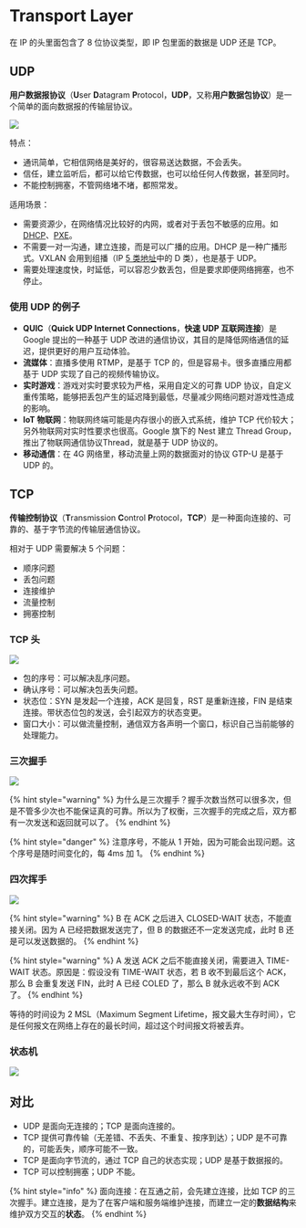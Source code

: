 # Transport Layer

在 IP 的头里面包含了 8 位协议类型，即 IP 包里面的数据是 UDP 还是 TCP。

## UDP

**用户数据报协议**（**U**ser **D**atagram **P**rotocol，**UDP**，又称**用户数据包协议**）是一个简单的面向数据报的传输层协议。

![](../../.gitbook/assets/image%20%2860%29.png)

特点：

* 通讯简单，它相信网络是美好的，很容易送达数据，不会丢失。
* 信任，建立监听后，都可以给它传数据，也可以给任何人传数据，甚至同时。
* 不能控制拥塞，不管网络堵不堵，都照常发。

适用场景：

* 需要资源少，在网络情况比较好的内网，或者对于丢包不敏感的应用。如 [DHCP](application-layer.md#dhcp)、[PXE](application-layer.md#pxe)。
* 不需要一对一沟通，建立连接，而是可以广播的应用。DHCP 是一种广播形式。VXLAN 会用到组播（IP [5 类地址](network-layer.md#wu-lei-ip)中的 D 类），也是基于 UDP。
* 需要处理速度快，时延低，可以容忍少数丢包，但是要求即便网络拥塞，也不停止。

### 使用 UDP 的例子

* **QUIC**（**Quick UDP Internet Connections**，**快速 UDP 互联网连接**）是 Google 提出的一种基于 UDP 改进的通信协议，其目的是降低网络通信的延迟，提供更好的用户互动体验。
* **流媒体**：直播多使用 RTMP，是基于 TCP 的，但是容易卡。很多直播应用都基于 UDP 实现了自己的视频传输协议。
* **实时游戏**：游戏对实时要求较为严格，采用自定义的可靠 UDP 协议，自定义重传策略，能够把丢包产生的延迟降到最低，尽量减少网络问题对游戏性造成的影响。
* **IoT 物联网**：物联网终端可能是内存很小的嵌入式系统，维护 TCP 代价较大；另外物联网对实时性要求也很高。Google 旗下的 Nest 建立 Thread Group，推出了物联网通信协议Thread，就是基于 UDP 协议的。
* **移动通信**：在 4G 网络里，移动流量上网的数据面对的协议 GTP-U 是基于 UDP 的。

## TCP

**传输控制协议**（**T**ransmission **C**ontrol **P**rotocol，**TCP**）是一种面向连接的、可靠的、基于字节流的传输层通信协议。

相对于 UDP 需要解决 5 个问题：

* 顺序问题
* 丢包问题
* 连接维护
* 流量控制
* 拥塞控制

### TCP 头

![](../../.gitbook/assets/image%20%2850%29.png)

* 包的序号：可以解决乱序问题。
* 确认序号：可以解决包丢失问题。
* 状态位：SYN 是发起一个连接，ACK 是回复，RST 是重新连接，FIN 是结束连接。带状态位包的发送，会引起双方的状态变更。
* 窗口大小：可以做流量控制，通信双方各声明一个窗口，标识自己当前能够的处理能力。

### 三次握手

![](../../.gitbook/assets/image%20%2842%29.png)

{% hint style="warning" %}
为什么是三次握手？握手次数当然可以很多次，但是不管多少次也不能保证真的可靠。所以为了权衡，三次握手的完成之后，双方都有一次发送和返回就可以了。
{% endhint %}

{% hint style="danger" %}
注意序号，不能从 1 开始，因为可能会出现问题。这个序号是随时间变化的，每 4ms 加 1。
{% endhint %}

### 四次挥手

![](../../.gitbook/assets/image%20%2872%29.png)

{% hint style="warning" %}
B 在 ACK 之后进入 CLOSED-WAIT 状态，不能直接关闭。因为 A 已经把数据发送完了，但 B 的数据还不一定发送完成，此时 B 还是可以发送数据的。
{% endhint %}

{% hint style="warning" %}
A 发送 ACK 之后不能直接关闭，需要进入 TIME-WAIT 状态。原因是：假设没有 TIME-WAIT 状态，若 B 收不到最后这个 ACK，那么 B 会重复发送 FIN，此时 A 已经 COLED 了，那么 B 就永远收不到 ACK 了。
{% endhint %}

等待的时间设为 2 MSL（Maximum Segment Lifetime，报文最大生存时间），它是任何报文在网络上存在的最长时间，超过这个时间报文将被丢弃。

### 状态机

![](../../.gitbook/assets/image%20%28106%29.png)

## 对比

* UDP 是面向无连接的；TCP 是面向连接的。
* TCP 提供可靠传输（无差错、不丢失、不重复、按序到达）；UDP 是不可靠的，可能丢失，顺序可能不一致。
* TCP 是面向字节流的，通过 TCP 自己的状态实现；UDP 是基于数据报的。
* TCP 可以控制拥塞；UDP 不能。

{% hint style="info" %}
面向连接：在互通之前，会先建立连接，比如 TCP 的三次握手。建立连接，是为了在客户端和服务端维护连接，而建立一定的**数据结构**来维护双方交互的**状态**。
{% endhint %}


